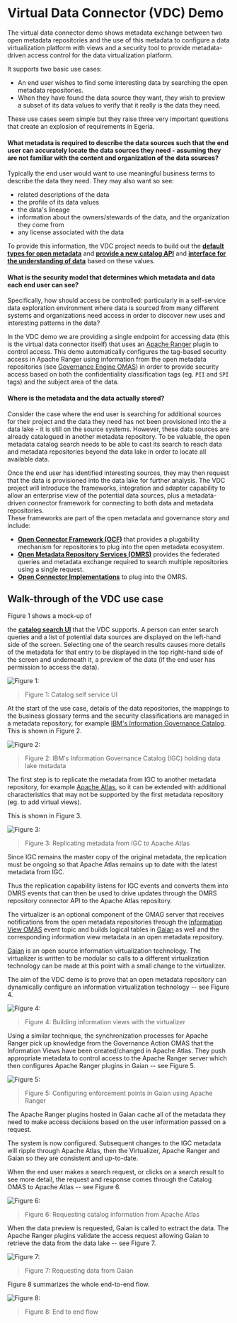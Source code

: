 <!-- SPDX-License-Identifier: Apache-2.0 -->
  
# Virtual Data Connector (VDC) Demo
  
The virtual data connector demo shows metadata exchange between two open metadata
repositories and the use of this
metadata to configure a data virtualization platform with views and a security tool to provide
metadata-driven access control for the data virtualization platform.

It supports two basic use cases:

* An end user wishes to find some interesting data by searching the open metadata repositories.
* When they have found the data source they want, they wish to preview a subset of its data values
to verify that it really is the data they need.

These use cases seem simple but they raise three very important questions that create
an explosion of requirements in Egeria.

#### What metadata is required to describe the data sources such that the end user can accurately locate the data sources they need - assuming they are not familiar with the content and organization of the data sources?

Typically the end user would want to use meaningful business terms to describe
the data they need. They may also want so see:

* related descriptions of the data
* the profile of its data values
* the data's lineage
* information about the owners/stewards of the data, and the organization they come
from
* any license associated with the data

To provide this information, the VDC project needs to build out the
**[default types for open metadata](../../../open-metadata-publication/website/open-metadata-types/README.md)**
and **[provide a new catalog API](../../../open-metadata-implementation/access-services/asset-catalog/README.md)** and
**[interface for the understanding of data](../../../open-metadata-implementation/access-services/connected-asset/README.md)**
based on these values.

#### What is the security model that determines which metadata and data each end user can see?

Specifically, how should access be controlled: particularly
in a self-service data exploration environment
where data is sourced from many different systems and organizations need access
in order to discover new uses and interesting patterns in the data?

In the VDC demo we are providing a single endpoint for accessing data
(this is the virtual data connector itself) that uses an [Apache Ranger](https://ranger.apache.org/) plugin to control access.
This demo automatically configures the tag-based security access in
Apache Ranger using information from the open
metadata repositories (see [Governance Engine OMAS](../../../open-metadata-implementation/access-services/governance-engine/README.md))
in order to provide security access based on both the
confidentiality classification tags (eg. `PII` and `SPI` tags) and the subject area of the data.

#### Where is the metadata and the data actually stored?

Consider the case where the end user is searching for additional sources for their
project and the data they need has not been provisioned into the a data lake - it is
still on the source systems.  However, these data sources are already catalogued
in another metadata repository.  To be valuable, the open metadata catalog search needs
to be able to cast its search to reach data and metadata repositories beyond the data lake
in order to locate all available data.

Once the end user has identified interesting sources, they may then request that the
data is provisioned into the data lake for further analysis.
The VDC project will introduce the frameworks, integration and adapter capability
to allow an enterprise view of the potential data sources, plus a metadata-driven
connector framework for connecting to both data and metadata repositories.  
These frameworks are part of the open metadata and governance story and include:

* **[Open Connector Framework (OCF)](../../../open-metadata-implementation/frameworks/open-connector-framework/README.md)** that provides a plugability mechanism for repositories
to plug into the open metadata ecosystem.
* **[Open Metadata Repository Services (OMRS)](../../../open-metadata-implementation/repository-services/README.md)** provides the federated queries and metadata exchange
required to search multiple repositories using a single request.
* **[Open Connector Implementations](../../../open-metadata-implementation/adapters/open-connectors/repository-services-connectors/README.md)** to plug into the OMRS.


## Walk-through of the VDC use case

Figure 1 shows a mock-up of

the **[catalog search UI](../../../open-metadata-implementation/user-interfaces/ui-chassis/ui-chassis-spring/README.md)** that the VDC supports.
A person can enter search queries and a list of potential data
sources are displayed on the left-hand side of the screen.
Selecting one of the search results causes more details of the metadata for
that entry to be displayed in the top right-hand side of the screen and underneath it,
a preview of the data (if the end user has permission to access the data).

![Figure 1:](vdc-end-to-end-flows-1.png)
> Figure 1: Catalog self service UI

At the start of the use case, details of the data repositories,
the mappings to the business glossary terms and the security classifications
are managed in a metadata repository, for example [IBM's Information Governance Catalog](https://www.ibm.com/marketplace/information-governance-catalog).  This is shown in Figure 2.

![Figure 2:](vdc-end-to-end-flows-2.png)
> Figure 2: IBM's Information Governance Catalog (IGC) holding data lake metadata

The first step is to replicate the metadata from IGC to another metadata repository, for example [Apache Atlas](https://atlas.apache.org), so it can be extended with additional characteristics that may not be supported by the first metadata repository (eg. to add virtual views).

This is shown in Figure 3.

![Figure 3:](vdc-end-to-end-flows-3.png)
> Figure 3: Replicating metadata from IGC to Apache Atlas

Since IGC remains the master copy of the original metadata,
the replication must be ongoing so that Apache Atlas remains up to date with the
latest metadata from IGC.

Thus the replication capability listens for
IGC events and converts them into OMRS events that can then be used to
drive updates through the OMRS repository connector API to the Apache Atlas repository.

The virtualizer is an optional component of the OMAG server that receives notifications
from the open metadata repositories through the 
[Information View OMAS](../../../open-metadata-implementation/access-services/information-view/README.md)
event topic and builds logical tables in [Gaian](https://github.com/gaiandb/gaiandb) as well and the
corresponding information view metadata in an open metadata repository.

[Gaian](../../../open-metadata-implementation/adapters/open-connectors/data-store-connectors/gaian-connector/README.md) is
an open source information virtualization technology.
The virtualizer is written to be modular so calls to a different virtualization
technology can be made at this point with a small change to the virtualizer. 

The aim of the VDC demo is to prove that an open metadata repository can dynamically
configure an information virtualization technology -- see Figure 4.

![Figure 4:](vdc-end-to-end-flows-4.png)
> Figure 4: Building information views with the virtualizer

Using a similar technique, the synchronization processes for Apache Ranger
pick up knowledge from the Governance Action OMAS that the Information Views
have been created/changed in Apache Atlas.
They push appropriate metadata to control access to the Apache Ranger server
which then configures 
Apache Ranger plugins in Gaian -- see Figure 5.

![Figure 5:](vdc-end-to-end-flows-5.png)
> Figure 5: Configuring enforcement points in Gaian using Apache Ranger

The Apache Ranger plugins hosted in Gaian cache all of the metadata they need
to make access decisions based on the user information passed on a request.

The system is now configured.
Subsequent changes to the IGC metadata will ripple through Apache Atlas, then the Virtualizer,
Apache Ranger and Gaian so they are consistent and up-to-date.

When the end user makes a search request, or clicks on a search result to see more detail, the request and response comes through the Catalog OMAS to Apache Atlas -- see Figure 6.

![Figure 6:](vdc-end-to-end-flows-6.png)
> Figure 6: Requesting catalog information from Apache Atlas

When the data preview is requested, Gaian is called to extract the data.
The Apache Ranger plugins validate the access request allowing Gaian to retrieve
the data from the data lake -- see Figure 7.

![Figure 7:](vdc-end-to-end-flows-7.png)
> Figure 7: Requesting data from Gaian

Figure 8 summarizes the whole end-to-end flow.

![Figure 8:](vdc-end-to-end-flows-8.png)
> Figure 8: End to end flow